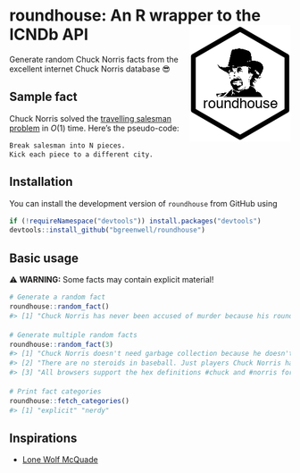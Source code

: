 roundhouse: An R wrapper to the ICNDb API <img src="tools/roundhouse-logo.png" align="right" />
===============================================================================================

Generate random Chuck Norris facts from the excellent internet Chuck Norris database 😎

Sample fact
-----------

Chuck Norris solved the [travelling salesman problem](https://en.wikipedia.org/wiki/Travelling_salesman_problem) in *O*(1) time. Here’s the pseudo-code:

    Break salesman into N pieces.
    Kick each piece to a different city.

Installation
------------

You can install the development version of `roundhouse` from GitHub using

``` r
if (!requireNamespace("devtools")) install.packages("devtools")
devtools::install_github("bgreenwell/roundhouse")
```

Basic usage
-----------

⚠️ **WARNING:** Some facts may contain explicit material!

``` r
# Generate a random fact
roundhouse::random_fact()
#> [1] "Chuck Norris has never been accused of murder because his roundhouse kicks are recognized as 'acts of God.'"

# Generate multiple random facts
roundhouse::random_fact(3)
#> [1] "Chuck Norris doesn't need garbage collection because he doesn't call .Dispose(), he calls .DropKick()."
#> [2] "There are no steroids in baseball. Just players Chuck Norris has breathed on."                         
#> [3] "All browsers support the hex definitions #chuck and #norris for the colors black and blue."

# Print fact categories
roundhouse::fetch_categories()
#> [1] "explicit" "nerdy"
```

Inspirations
------------

-   [Lone Wolf McQuade](https://www.youtube.com/watch?v=pfLTbzU0FXo)
